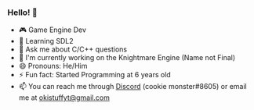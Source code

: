 ### Hello! 👋
- 🎮 Game Engine Dev
- 🌴 Learning SDL2
- 💬 Ask me about C/C++ questions
- 🔭 I'm currently working on the Knightmare Engine (Name not Final)
- 😄 Pronouns: He/Him
- ⚡ Fun fact: Started Programming at 6 years old
- 📫 You can reach me through [Discord](https://discord.com) (cookie monster#8605) or email me at okistuffyt@gmail.com

<!--
**OkiStuff/OkiStuff** is a ✨ _special_ ✨ repository because its `README.md` (this file) appears on your GitHub profile.

Here are some ideas to get you started:

- 🔭 I’m currently working on ...
- 🌱 I’m currently learning ...
- 👯 I’m looking to collaborate on ...
- 🤔 I’m looking for help with ...
- 💬 Ask me about ...
- 📫 How to reach me: ...
- 😄 Pronouns: ...
- ⚡ Fun fact: ...
-->

